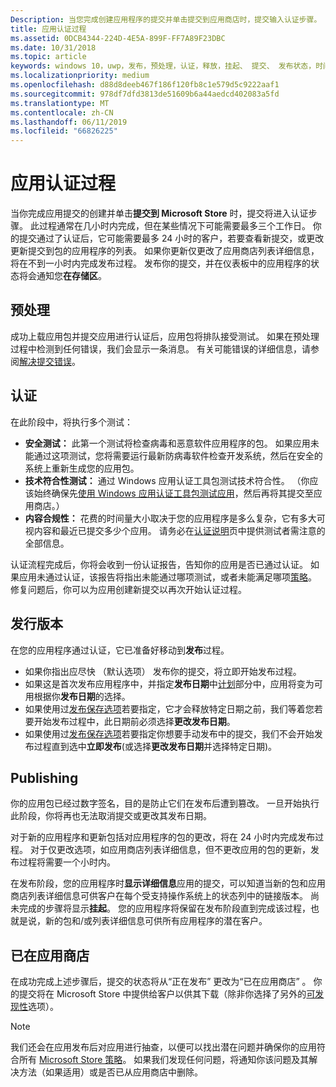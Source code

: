 ```yaml
---
Description: 当您完成创建应用程序的提交并单击提交到应用商店时，提交输入认证步骤。
title: 应用认证过程
ms.assetid: 0DCB4344-224D-4E5A-899F-FF7A89F23DBC
ms.date: 10/31/2018
ms.topic: article
keywords: windows 10，uwp，发布，预处理，认证，释放，挂起、 提交、 发布状态，时间
ms.localizationpriority: medium
ms.openlocfilehash: d88d8deeb467f186f120fb8c1e579d5c9222aaf1
ms.sourcegitcommit: 978df7dfd3813de51609b6a44aedcd402083a5fd
ms.translationtype: MT
ms.contentlocale: zh-CN
ms.lasthandoff: 06/11/2019
ms.locfileid: "66826225"
---
```

# <a name="the-app-certification-process"></a>应用认证过程

当你完成应用提交的创建并单击**提交到 Microsoft Store** 时，提交将进入认证步骤。 此过程通常在几小时内完成，但在某些情况下可能需要最多三个工作日。 你的提交通过了认证后，它可能需要最多 24 小时的客户，若要查看新提交，或更改更新提交到包的应用程序的列表。 如果你更新仅更改了应用商店列表详细信息，将在不到一小时内完成发布过程。  发布你的提交，并在仪表板中的应用程序的状态将会通知您**在存储区**。

## <a name="preprocessing"></a>预处理

成功上载应用包并提交应用进行认证后，应用包将排队接受测试。 如果在预处理过程中检测到任何错误，我们会显示一条消息。 有关可能错误的详细信息，请参阅[解决提交错误](resolve-submission-errors.md)。

## <a name="certification"></a>认证

在此阶段中，将执行多个测试：

-   **安全测试：** 此第一个测试将检查病毒和恶意软件应用程序的包。 如果应用未能通过这项测试，您将需要运行最新防病毒软件检查开发系统，然后在安全的系统上重新生成您的应用包。
-   **技术符合性测试：** 通过 Windows 应用认证工具包测试技术符合性。 （你应该始终确保先[使用 Windows 应用认证工具包测试应用](../debug-test-perf/windows-app-certification-kit.md)，然后再将其提交至应用商店。）
-   **内容合规性：** 花费的时间量大小取决于您的应用程序是多么复杂，它有多大可视内容和最近已提交多少个应用。 请务必在[认证说明](notes-for-certification.md)页中提供测试者需注意的全部信息。

认证流程完成后，你将会收到一份认证报告，告知你的应用是否已通过认证。 如果应用未通过认证，该报告将指出未能通过哪项测试，或者未能满足哪项[策略](store-policies.md)。 修复问题后，你可以为应用创建新提交以再次开始认证过程。

## <a name="release"></a>发行版本

在您的应用程序通过认证，它已准备好移动到**发布**过程。

- 如果你指出应尽快 （默认选项） 发布你的提交，将立即开始发布过程。
- 如果这是首次发布应用程序中，并指定**发布日期**中[计划](configure-precise-release-scheduling.md#release)部分中，应用将变为可用根据你**发布日期**的选择。
- 如果使用过[发布保存选项](manage-submission-options.md#publishing-hold-options)若要指定，它才会释放特定日期之前，我们等着您若要开始发布过程中，此日期前必须选择**更改发布日期**。
- 如果使用过[发布保存选项](manage-submission-options.md#publishing-hold-options)若要指定你想要手动发布中的提交，我们不会开始发布过程直到选中**立即发布**(或选择**更改发布日期**并选择特定日期)。


## <a name="publishing"></a>Publishing

你的应用包已经过数字签名，目的是防止它们在发布后遭到篡改。 一旦开始执行此阶段，你将再也无法取消提交或更改其发布日期。

对于新的应用程序和更新包括对应用程序的包的更改，将在 24 小时内完成发布过程。 对于仅更改选项，如应用商店列表详细信息，但不更改应用的包的更新，发布过程将需要一个小时内。

在发布阶段，您的应用程序时**显示详细信息**应用的提交，可以知道当新的包和应用商店列表详细信息可供客户在每个受支持操作系统上的状态列中的链接版本。 尚未完成的步骤将显示**挂起**。 您的应用程序将保留在发布阶段直到完成该过程，也就是说，新的包和/或列表详细信息可供所有应用程序的潜在客户。

## <a name="in-the-store"></a>已在应用商店 

在成功完成上述步骤后，提交的状态将从“正在发布”  更改为“已在应用商店”  。 你的提交将在 Microsoft Store 中提供给客户以供其下载（除非你选择了另外的[可发现性](choose-visibility-options.md#discoverability)选项）。 

> [!NOTE]
> 我们还会在应用发布后对应用进行抽查，以便可以找出潜在问题并确保你的应用符合所有 [Microsoft Store 策略](store-policies.md)。 如果我们发现任何问题，将通知你该问题及其解决方法（如果适用）或是否已从应用商店中删除。

 

 

 




